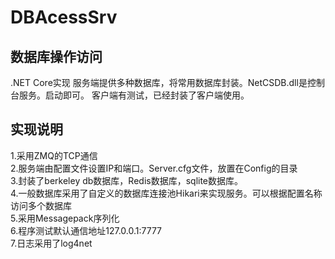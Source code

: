 # DBAcessSrv
数据库操作访问
----------------------

.NET Core实现
   服务端提供多种数据库，将常用数据库封装。NetCSDB.dll是控制台服务。启动即可。
   客户端有测试，已经封装了客户端使用。
   
实现说明
----------------------------------------------------------
1.采用ZMQ的TCP通信  
2.服务端由配置文件设置IP和端口。Server.cfg文件，放置在Config的目录  
3.封装了berkeley db数据库，Redis数据库，sqlite数据库。  
4.一般数据库采用了自定义的数据库连接池Hikari来实现服务。可以根据配置名称访问多个数据库  
5.采用Messagepack序列化  
6.程序测试默认通信地址127.0.0.1:7777  
7.日志采用了log4net


   
